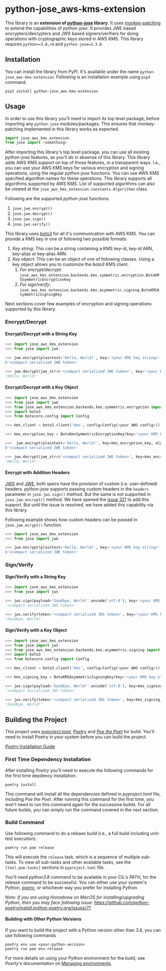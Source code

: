 # python-jose_aws-kms-extension

This library is an **extension of [python-jose](https://pypi.org/project/python-jose/) library**.
It uses [monkey-patching](https://en.wikipedia.org/wiki/Monkey_patch) to extend the capabilities of *python-jose*.
It provides JWE based encrypters/decrypters and JWS based signers/verifiers for doing operations with cryptographic
keys stored in AWS KMS. This library requires `python>=3.8,<4` and `python-jose=3.3.0`.

## Installation
[//]: # (TODO: Add link to the PyPI package, once it's released.)
You can install the library from PyPI. It's available under the name `python-jose_aws-kms-extension`.
Following is an installation example using `pip3` command.

```commandline
pip3 install python-jose_aws-kms-extension
```

## Usage
In order to use this library you'll need to import its top level package,
before importing any `python-jose` modules/packages. This ensures that monkey-patching implemented in this library
works as expected. 

```python
import jose_aws_kms_extension
from jose import <something>
```

After importing this library's top level package, you can use all existing *python-jose* features,
as you'll do in absense of this library. This library adds AWS KMS support on top of those features, in a
transparent ways. I.e., you can use your AWS KMS keys for various encryption and signing operations,
using the regular *python-jose* functions.
You can use AWS KMS specified algorithm names for these operations.
This library supports all algorithms supported by AWS KMS.
List of supported algorithms can also be viewed at the `jose_aws_kms_extension.constants.Algorithms` class.

Following are the supported *python-jose* functions:
1. `jose.jwe.encrypt()`
1. `jose.jwe.decrypt()`
1. `jose.jws.sign()`
1. `jose.jws.verify()`

This library uses [boto3](https://boto3.amazonaws.com/v1/documentation/api/latest/index.html)
for all it's communication with AWS KMS.
You can provide a KMS key in one of following two possible formats:
1. *Key string*: This can be a string containing a KMS key-id, key-id ARN, key-alias or key-alias ARN.
1. *Key object*: This can be an object of one of following classes.
   Using a key object allows you to customize the *boto3* KMS client.
    1. *For encrypt/decrypt*: `jose_aws_kms_extension.backends.kms.symmetric.encryption.BotoKMSSymmetricEncryptionKey`
    1. *For sign/verify*: `jose_aws_kms_extension.backends.kms.asymmetric.signing.BotoKMSAsymmetricSigningKey`

Next sections cover few examples of encryption and signing operations supported by this library.

### Encrypt/Decrypt
#### Encrypt/Decrypt with a String Key
```python
>>> import jose_aws_kms_extension
>>> from jose import jwe

>>> jwe.encrypt(plaintext='Hello, World!', key='<your KMS key string>', algorithm='SYMMETRIC_DEFAULT', encryption='A128GCM', kid='<your KMS key string>')
b'<compact serialized JWE token>'

>>> jwe.decrypt(jwe_str=b'<compact serialized JWE token>', key='<your KMS key string>').decode('utf-8')
'Hello, World!'
```

#### Encrypt/Decrypt with a Key Object
```python
>>> import jose_aws_kms_extension
>>> from jose import jwe
>>> from jose_aws_kms_extension.backends.kms.symmetric.encryption import BotoKMSSymmetricEncryptionKey
>>> import boto3
>>> from botocore.config import Config

>>> kms_client = boto3.client('kms', config=Config(<your AWS config>))

>>> kms_encryption_key = BotoKmsSymmetricEncryptionKey(key='<your KMS key string>', algorithm='SYMMETRIC_DEFAULT', kms_client=kms_client)

>>>  jwe.encrypt(plaintext='Hello, World!', key=kms_encryption_key, algorithm='SYMMETRIC_DEFAULT', encryption='A128GCM', kid='<your KMS key string>')
b'<compact serialized JWE token>'

>>> jwe.decrypt(jwe_str=b'<compact serialized JWE token>', key=kms_encryption_key).decode('utf-8')
'Hello, World!'
```

#### Encrypt with Addition Headers
[JWS](https://datatracker.ietf.org/doc/html/rfc7515) and [JWE](https://datatracker.ietf.org/doc/html/rfc7516), 
both specs have the provision of custom (i.e. user-defined) headers. *python-jose* supports passing custom headers 
in the `headers` parameter in `jose.jws.sign()` method. But the same is not supported in `jose.jwe.encrypt()` method. 
We have opened the [issue 321](https://github.com/mpdavis/python-jose/issues/321) to add this support. 
But until the issue is resolved, we have added this capability via this library. 

Following example shows how custom headers can be passed in `jose.jwe.ecrypt()` function.
```python
>>> import jose_aws_kms_extension
>>> from jose import jwe

>>> jwe.encrypt(plaintext='Hello, World!', key='<your KMS key string>', algorithm='SYMMETRIC_DEFAULT', encryption='A128GCM', kid='<your KMS key string>', additional_headers={'addition-header1': 'val1', 'additional-header2': 'val2'})
b'<compact serialized JWE token>'
```

### Sign/Verify
#### Sign/Verify with a String Key
```python
>>> import jose_aws_kms_extension
>>> from jose import jws

>>> jws.sign(payload='Goodbye, World!'.encode('utf-8'), key='<your KMS key string>', headers={'kid': '<your KMS key string>', <other headers>},  algorithm='RSASSA_PSS_SHA_512')
'<compact serialized JWS token>'

>>> jws.verify(token='<compact serialized JWS token>', key='<your KMS key string>',  algorithms='RSASSA_PSS_SHA_512').decode('utf-8')
'Goodbye, World!'
```

#### Sign/Verify with a Key Object
```python
>>> import jose_aws_kms_extension
>>> from jose import jws
>>> from jose_aws_kms_extension.backends.kms.asymmetric.signing import BotoKMSAsymmetricSigningKey
>>> import boto3
>>> from botocore.config import Config

>>> kms_client = boto3.client('kms', config=Config(<your AWS config>))

>>> kms_signing_key = BotoKMSAsymmetricSigningKey(key='<your KMS key string>', algorithm='RSASSA_PSS_SHA_512', kms_client=kms_client)

>>> jws.sign(payload='Goodbye, World!'.encode('utf-8'), key=kms_signing_key, headers={'kid': '<your KMS key string>', <other headers>},  algorithm='RSASSA_PSS_SHA_512')
'<compact serialized JWS token>'

>>> jws.verify(token='<compact serialized JWS token>', key=kms_signing_key,  algorithms='RSASSA_PSS_SHA_512').decode('utf-8')
'Goodbye, World!'
```

## Building the Project
This project uses *[pyproject.toml](https://pip.pypa.io/en/stable/reference/build-system/pyproject-toml/)*, 
*[Poetry](https://python-poetry.org/)* and *[Poe the Poet](https://poethepoet.natn.io/)* for build. 
You'll need to install Poetry in your system before you can build the project.   

[*Poetry* Installation Guide](https://python-poetry.org/docs/#installing-with-the-official-installer) 

### First Time Dependency Installation 
After installing *Poetry* you'll need to execute the following commands for the first time depdency installation.
```commandline
poetry install
```
This command will install all the dependencies defined in *pyproject.toml* file, including *Poe the Poet*. 
After running this command for the first time, you won't need to run this command again for the successive builds.
For all future builds, you can simply run the command covered in the next section.

### Build Command
Use following command to do a release build (i.e., a full build including unit-test execution).
```commandline
poetry run poe release
```
This will execute the `release` task, which is a sequence of multiple sub-tasks. To view all sub-tasks and other 
available tasks, see the `[tool.poe.tasks]` sections in `pyproject.toml` file.

You'll need *python3.8* command to be available in your CIL's *PATH*, for the release command to be successful. 
You can either use your system's Python, *[pyenv](https://github.com/pyenv/pyenv)*, 
or whichever way you prefer for installing Python.

*Note: If you are using Homebrew on MacOS for installing/upgrading Python, then you may face following issue: 
https://github.com/python-poetry/install.python-poetry.org/issues/71*

#### Building with Other Python Versions
If you want to build the project with a Python version other than 3.8, you can use following commands
```commandline
poetry env use <your-python-version>
poetry run poe env-release
```
For more details on using your Python environment for the build, 
see *Poerty's* documentation on [Managing environments](https://python-poetry.org/docs/managing-environments/).
